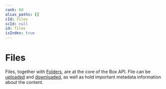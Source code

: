 ```yaml
---
rank: 60
alias_paths: []
cId: files
scId: null
id: files
isIndex: true
---
```


# Files

Files, together with [Folders][folders], are at the core of the Box API. File
can be [uploaded][uploads] and [downloaded][downloads], as well as hold
important metadata information about the content.

[folders]: g://folders
[uploads]: g://uploads
[downloads]: g://downloads
